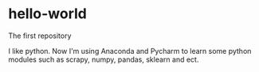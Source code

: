 # hello-world
The first repository

I like python. Now I'm using Anaconda and Pycharm 
to learn some python modules such as scrapy, numpy, pandas, sklearn and ect.
